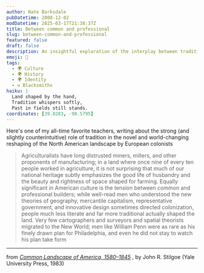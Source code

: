 ```yaml
---
author: Nate Barksdale
pubDatetime: 2008-12-02
modDatetime: 2025-03-17T21:38:37Z
title: Between common and professional
slug: between-common-and-professional
featured: false
draft: false
description: An insightful exploration of the interplay between tradition and innovation in the shaping of North America's landscape by early European settlers.
emoji: 🌾
tags:
  - 🌍 Culture
  - 🌍 History
  - 🌍 Identity
  - ⚒️ Blacksmiths
haiku: |
  Land shaped by the hand,  
  Tradition whispers softly,  
  Past in fields still stands.
coordinates: [39.8283, -98.5795]
---
```


Here's one of my all-time favorite teachers, writing about the strong (and slightly counterintuitive) role of tradition in the novel and world-changing reshaping of the North American landscape by European colonists

> Agriculturalists have long distrusted miners, millers, and other proponents of manufacturing; in a land where once nine of every ten people worked in agriculture, it is not surprising that much of our national heritage subtly emphasizes the good life of husbandry and the beauty and rightness of space shaped for farming. Equally significant in American culture is the tension between common and professional builders; while well-read men who understood the new theories of geography, mercantile capitalism, representative government, and innovative design sometimes directed colonization, people much less literate and far more traditional actually shaped the land. Very few cartographers and surveyors and spatial theorists migrated to the New World; men like William Penn were as rare as his finely drawn plan for Philadelphia, and even he did not stay to watch his plan take form

---

from _[Common Landscape of America, 1580–1845](http://books.google.com/books?id=Y6BQgsKTBGoC&printsec=frontcover&dq=stilgoe&lr;=&ei=sJc1SfbuF5HGlQSYkOHACA&client=firefox-a#PPA4,M1)_ , by John R. Stilgoe (Yale University Press, 1983)
